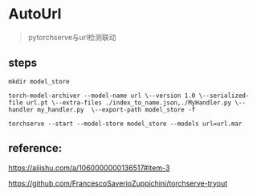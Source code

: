 # AutoUrl
> pytorchserve与url检测联动

## steps

```
mkdir model_store

torch-model-archiver --model-name url \--version 1.0 \--serialized-file url.pt \--extra-files ./index_to_name.json,./MyHandler.py \--handler my_handler.py  \--export-path model_store -f

torchserve --start --model-store model_store --models url=url.mar
```
## reference:

https://aijishu.com/a/1060000000136517#item-3

https://github.com/FrancescoSaverioZuppichini/torchserve-tryout
